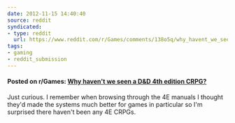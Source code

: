 ```yaml
---
date: 2012-11-15 14:40:40
source: reddit
syndicated:
- type: reddit
  url: https://www.reddit.com/r/Games/comments/138o5q/why_havent_we_seen_a_dd_4th_edition_crpg/
tags:
- gaming
- reddit_submission
---
```


#### Posted on r/Games: [Why haven't we seen a D&D 4th edition CRPG?](https://reddit.com/r/Games/comments/138o5q/why_havent_we_seen_a_dd_4th_edition_crpg/)

Just curious. I remember when browsing through the 4E manuals I thought they'd made the systems much better for games in particular so I'm surprised there haven't been any 4E CRPGs.